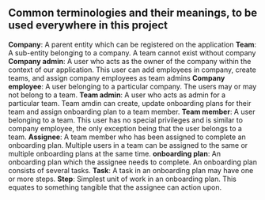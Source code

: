 ## Common terminologies and their meanings, to be used everywhere in this project

**Company**: A parent entity which can be registered on the application
**Team**: A sub-entity belonging to a company. A team cannot exist without company 
**Company admin**: A user who acts as the owner of the company within the context of our application. This user can add employees in company, create teams, and assign company employees as team admins
**Company employee**: A user belonging to a particular company. The users may or may not belong to a team.
**Team admin**: A user who acts as admin for a particular team. Team amdin can create, update onboarding plans for their team and assign onboarding plan to a team member.
**Team member**: A user belonging to a team. This user has no special privileges and is similar to company employee, the only exception being that the user belongs to a team.
**Assignee**: A team member who has been assigned to complete an onboarding plan. Multiple users in a team can be assigned to the same or multiple onboarding plans at the same time.
**onboarding plan**: An onboarding plan which the assignee needs to complete. An onboarding plan consists of several tasks.
**Task**: A task in an onboarding plan may have one or more steps.
**Step**: Simplest unit of work in an onboarding plan. This equates to something tangible that the assignee can action upon.
